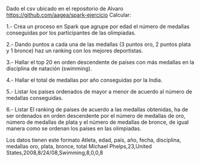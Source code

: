 Dado el csv ubicado en el repositorio de Alvaro https://github.com/aagea/spark-ejercicio
Calcular:

1.- Crea un proceso en Spark que agrupe por edad el número de medallas conseguidas por los participantes de las olimpiadas.

2.- Dando puntos a cada una de las medallas (3 puntos oro, 2 puntos plata y 1 bronce) haz un ranking con los mejores deportistas.

3.- Hallar el top 20 en orden descendente de países con más medallas en la disciplina de natación (swimming).

4.- Hallar el total de medallas por año conseguidas por la India.

5.- Listar los países ordenados de mayor a menor de acuerdo al número de medallas conseguidas.

6.- Listar El ranking de países de acuerdo a las medallas obtenidas, ha de ser ordenados en orden descendente por el número de medallas de oro, número de medallas de plata y el número de medallas de bronce, de igual manera como se ordenan los países en las olimpiadas.

Los datos tienen este formato
Atleta, edad, país, año, fecha, disciplina, medallas oro, plata, bronce, total
Michael Phelps,23,United States,2008,8/24/08,Swimming,8,0,0,8

